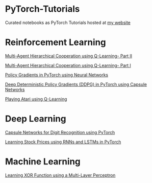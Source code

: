 # PyTorch-Tutorials
Curated notebooks as PyTorch Tutorials hosted at [my website](https://karush17.github.io/tutorials/)

__Reinforcement Learning__
======
[Multi-Agent Hierarchical Cooperation using Q-Learning- Part II](https://github.com/karush17/PyTorch-Tutorials/blob/master/Tutorials/Reinforcement%20Learning/2516_Project.ipynb)

[Multi-Agent Hierarchical Cooperation using Q-Learning- Part I](https://nbviewer.jupyter.org/github/karush17/PyTorch-Tutorials/blob/master/Tutorials/Reinforcement%20Learning/HRL_Q.ipynb)

[Policy Gradients in PyTorch using Neural Networks](https://nbviewer.jupyter.org/github/karush17/PyTorch-Tutorials/blob/master/Tutorials/Reinforcement%20Learning/DDPG_ANN.ipynb)

[Deep Deterministic Policy Gradients (DDPG) in PyTorch using Capsule Networks](https://nbviewer.jupyter.org/github/karush17/PyTorch-Tutorials/blob/master/Tutorials/Reinforcement%20Learning/DDPG_CapsNet.ipynb)

[Playing Atari using Q-Learning](https://github.com/karush17/PyTorch-Tutorials/blob/master/Tutorials/Reinforcement%20Learning/DQN_atari.ipynb)

__Deep Learning__
======
[Capsule Networks for Digit Recognition using PyTorch](https://nbviewer.jupyter.org/github/karush17/PyTorch-Tutorials/blob/master/Tutorials/Deep%20Learning/CapsNet_MNIST.ipynb)

[Learning Stock Prices using RNNs and LSTMs in PyTorch](https://nbviewer.jupyter.org/github/karush17/PyTorch-Tutorials/blob/master/Tutorials/Deep%20Learning/StockPricePrediction.ipynb)


__Machine Learning__
======
[Learning XOR Function using a Multi-Layer Perceptron](https://nbviewer.jupyter.org/github/karush17/PyTorch-Tutorials/blob/master/Tutorials/Machine%20Learning/XOR_NN.ipynb) 


